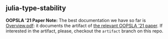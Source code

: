 ## julia-type-stability

**OOPSLA '21 Paper Note:** The best documentation we have so far is
[Overview.pdf](./Overview.pdf): it documents the artifact of [the relevant
OOPSLA '21 paper][doi]. If interested in the artifact, please, checkout the
`artifact` branch on this repo.

[doi]: https://doi.org/10.1145/3485527



